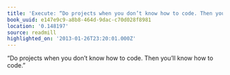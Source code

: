```yaml
---
title: 'Execute: “Do projects when you don’t know how to code. Then you’ll kn…'
book_uuid: e147e9c9-a8b8-464d-9dac-c70d028f8981
location: '0.148197'
source: readmill
highlighted_on: '2013-01-26T23:20:01.000Z'
---
```


“Do projects when you don’t know how to code. Then you’ll know how to code.”